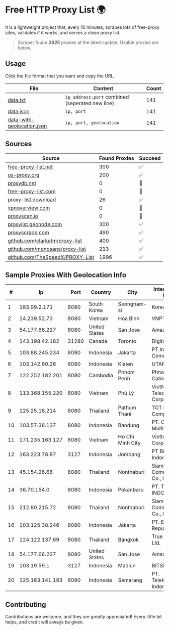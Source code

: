 
# Free HTTP Proxy List 🌍

It is a lightweight project that, every 10 minutes, scrapes lots of free-proxy sites, validates if it works, and serves a clean proxy list.


> Scraper found **3925** proxies at the latest update. Usable proxies are below.

## Usage

Click the file format that you want and copy the URL.


|File|Content|Count|
|----|-------|-----|
|[data.txt](https://raw.githubusercontent.com/themiralay/Proxy-List-World/master/data.txt)|`ip_address:port` combined (seperated new line)|141|
|[data.json](https://raw.githubusercontent.com/themiralay/Proxy-List-World/master/data.json)|`ip, port`|141|
|[data-with-geolocation.json](https://raw.githubusercontent.com/themiralay/Proxy-List-World/master/data-with-geolocation.json)|`ip, port, geolocation`|141|

## Sources

|Source|Found Proxies|Succeed|
|------|-------------|-------|
|[free-proxy-list.net](https://free-proxy-list.net)|300|✅|
|[us-proxy.org](https://www.us-proxy.org)|200|✅|
|[proxydb.net](http://proxydb.net)|0|🚫|
|[free-proxy-list.com](https://free-proxy-list.com/?page=&port=&type%5B%5D=http&type%5B%5D=https&up_time=0&search=Search)|0|🚫|
|[proxy-list.download](https://www.proxy-list.download/HTTP)|26|✅|
|[vpnoverview.com](https://vpnoverview.com/privacy/anonymous-browsing/free-proxy-servers)|0|🚫|
|[proxyscan.io](https://www.proxyscan.io)|0|🚫|
|[proxylist.geonode.com](https://proxylist.geonode.com/api/proxy-list?limit=300&page=1&sort_by=lastChecked&sort_type=desc&protocols=http,https)|300|✅|
|[proxyscrape.com](https://api.proxyscrape.com/v2/?request=displayproxies&protocol=http&timeout=10000&country=all&ssl=all&anonymity=all)|490|✅|
|[github.com/clarketm/proxy-list](https://raw.githubusercontent.com/clarketm/proxy-list/master/proxy-list-raw.txt)|400|✅|
|[github.com/monosans/proxy-list](https://raw.githubusercontent.com/monosans/proxy-list/main/proxies/http.txt)|213|✅|
|[github.com/TheSpeedX/PROXY-List](https://raw.githubusercontent.com/TheSpeedX/PROXY-List/master/http.txt)|1996|✅|


## Sample Proxies With Geolocation Info

|#|Ip|Port|Country|City|Internet Service Provider|
|-|--|----|-------|----|-------------------------|
|1|183.99.2.171|8080|South Korea|Seongnam-si|Korea Telecom|
|2|14.239.52.73|8080|Vietnam|Hòa Bình|VNPT|
|3|54.177.66.227|8080|United States|San Jose|Amazon.com, Inc.|
|4|143.198.42.182|31280|Canada|Toronto|DigitalOcean, LLC|
|5|103.88.245.234|8080|Indonesia|Jakarta|PT.Indonesia Comnet Plus|
|6|103.142.60.26|8080|Indonesia|Klaten|UTARAMEDIANET|
|7|122.252.182.201|8080|Cambodia|Phnom Penh|Phnom Penh Cable TV|
|8|113.168.155.220|8080|Vietnam|Phủ Lý|VietNam Post and Telecom Corporation|
|9|125.25.16.214|8080|Thailand|Pathum Thani|TOT Public Company Limited|
|10|103.57.36.137|8080|Indonesia|Bandung|PT. Cemerlang Multimedia|
|11|171.235.163.127|8080|Vietnam|Ho Chi Minh City|Viettel Corporation|
|12|163.223.78.87|3127|Indonesia|Jombang|PT Big Network Indonesia|
|13|45.154.26.66|8080|Thailand|Nonthaburi|Siamdata Communication Co., ltd.|
|14|36.70.154.0|8080|Indonesia|Pekanbaru|PT. TELKOM INDONESIA|
|15|212.80.215.72|8080|Thailand|Nonthaburi|Siamdata Communication Co., ltd.|
|16|103.125.38.246|8080|Indonesia|Jakarta|PT. Eka Mas Republik|
|17|124.122.137.69|8080|Thailand|Bangkok|True Internet Co., Ltd.|
|18|54.177.66.227|8080|United States|San Jose|Amazon.com, Inc.|
|19|103.19.59.1|3127|Indonesia|Madiun|BITSNET|
|20|125.163.141.193|8080|Indonesia|Semarang|PT. Telekomunikasi Indonesia|



## Contributing

Contributions are welcome, and they are greatly appreciated! Every
little bit helps, and credit will always be given.

